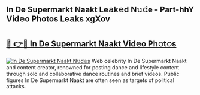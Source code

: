 ## In De Supermarkt Naakt Le𝚊k𝚎d N𝚞𝚍e - Part-hhY Vid𝚎o Photos Le𝚊ks xgXov

# <h2><a href="http://fb2s9g.evod.top/?m=In+De+Supermarkt+Naakt">🔗 👉🔴 In De Supermarkt Naakt Vid𝚎o Ph𝚘t𝚘s</a></h2>

[![In De Supermarkt Naakt N𝚞d𝚎s](https://i.imgur.com/8V9OHl7.gif)](http://fb2s9g.evod.top/?m=In+De+Supermarkt+Naakt)
Web celebrity In De Supermarkt Naakt and content creator, renowned for posting dance and lifestyle content through solo and collaborative dance routines and brief videos. Public figures In De Supermarkt Naakt are often seen as targets of political attacks. 
